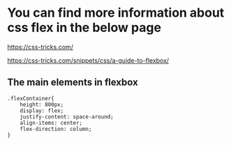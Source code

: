 # You can find more information about css flex in the below page

https://css-tricks.com/


https://css-tricks.com/snippets/css/a-guide-to-flexbox/

## The main elements in flexbox

    .flexContainer{
        height: 800px;
        display: flex;
        justify-content: space-around;
        align-items: center;
        flex-direction: column;
    }